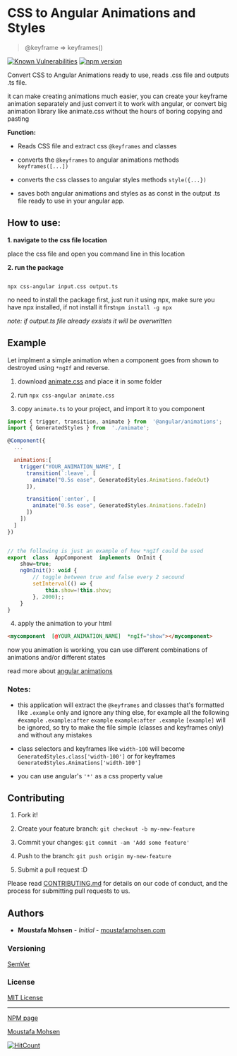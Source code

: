 # CSS to Angular Animations and Styles

> @keyframe => keyframes()

  

[![Known Vulnerabilities](https://snyk.io/test/github/MoustafaMohsen/css-to-angular-animations-and-styles/badge.svg)](https://snyk.io/test/github/MoustafaMohsen/css-to-angular-animations-and-styles) [![npm version](https://badge.fury.io/js/css-angular.svg)](https://www.npmjs.com/package/css-angular)

  

Convert CSS to Angular Animations ready to use, reads .css file and outputs .ts file.

  

it can make creating animations much easier, you can create your keyframe animation separately and just convert it to work with angular, or convert big animation library like animate.css without the hours of boring copying and pasting

  

**Function:**

- Reads CSS file and extract css `@keyframes` and classes

- converts the `@keyframes` to angular animations methods `keyframes([...])`

- converts the css classes to angular styles methods `style({...})`

- saves both angular animations and styles as as const in the output .ts file ready to use in your angular app.

  
  

## How to use:

**1. navigate to the css file location**

place the css file and open you command line in this location

**2. run the package**

```shell

npx css-angular input.css output.ts

```

no need to install the package first, just run it using npx, make sure you have npx installed, if not install it first`npm install -g npx`

*note: if output.ts file already exsists it will be overwritten*

  
  

## Example

Let implment a simple animation when a component goes from shown to destroyed using `*ngIf` and reverse.

1. download [animate.css](https://raw.githubusercontent.com/daneden/animate.css/master/animate.css) and place it in some folder

2. run `npx css-angular animate.css`

  

3. copy `animate.ts` to your project, and import it to you component

```javascript
import { trigger, transition, animate } from  '@angular/animations';
import { GeneratedStyles } from  './animate';

@Component({
  ...

  animations:[
    trigger("YOUR_ANIMATION_NAME", [
      transition(`:leave`, [
        animate("0.5s ease", GeneratedStyles.Animations.fadeOut)
      ]),

      transition(`:enter`, [
        animate("0.5s ease", GeneratedStyles.Animations.fadeIn)
      ])
    ])
  ]
})


// the following is just an example of how *ngIf could be used
export  class  AppComponent  implements  OnInit {
    show=true;
    ngOnInit(): void {
        // toggle between true and false every 2 secound
        setInterval(() => {
            this.show=!this.show;
        }, 2000);;
    }
}
```

4. apply the animation to your html

```html
<mycomponent  [@YOUR_ANIMATION_NAME]  *ngIf="show"></mycomponent>
```

now you animation is working, you can use different combinations of animations and/or different states

  

read more about [angular animations](https://angular.io/guide/animations)

  
  

### Notes:

- this application will extract the `@keyframes` and classes that's formatted like `.example` only and ignore any thing else, for example all the following `#example`  `.example:after`  `example`  `example:after .example`  `[example]` will be ignored, so try to make the file simple (classes and keyframes only) and without any mistakes

- class selectors and keyframes like `width-100` will become `GeneratedStyles.class['width-100']` or for keyframes `GeneratedStyles.Animations['width-100']`

- you can use angular's `'*'` as a css property value

  
  

## Contributing

  

1. Fork it!

2. Create your feature branch: `git checkout -b my-new-feature`

3. Commit your changes: `git commit -am 'Add some feature'`

4. Push to the branch: `git push origin my-new-feature`

5. Submit a pull request :D

  

Please read [CONTRIBUTING.md](https://github.com/MoustafaMohsen/css-to-angular-animations-and-styles/CONTRIBUTING.md) for details on our code of conduct, and the process for submitting pull requests to us.

  
  

## Authors

*  **Moustafa Mohsen** - *Initial* - [moustafamohsen.com](moustafamohsen.com)



### Versioning

[SemVer](http://semver.org/)


### License

[MIT License](LICENSE.md)


---

[NPM page](https://www.npmjs.com/package/css-angular)

[Moustafa Mohsen](moustafamohsen.com)

  
  

[![HitCount](http://hits.dwyl.io/moustafamohsen/css-to-angular-animations-and-styles.svg)](http://hits.dwyl.io/moustafamohsen/css-to-angular-animations-and-styles)